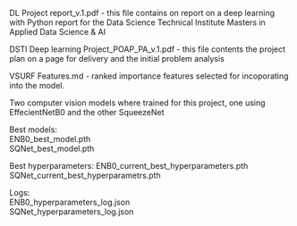 DL Project report_v.1.pdf - this file contains on report on a deep learning with Python report
for the Data Science Technical Institute Masters in Applied Data Science & AI

DSTI Deep learning Project_POAP_PA_v.1.pdf - this file contents the project plan on a page for delivery
and the initial problem analysis

VSURF Features.md - ranked importance features selected for incoporating into the model. 

Two computer vision models where trained for this project, one using EffecientNetB0 and the other SqueezeNet

Best models:<br />
  ENB0_best_model.pth <br />
  SQNet_best_model.pth <br />

Best hyperparameters:
  ENB0_current_best_hyperparameters.pth <br />
  SQNet_current_best_hyperparametrs.pth <br />

Logs: <br />
ENB0_hyperparameters_log.json <br />
SQNet_hyperparameters_log.json <br />
